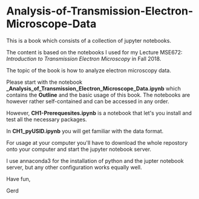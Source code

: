 # Analysis-of-Transmission-Electron-Microscope-Data

This is a book which consists of a collection of jupyter notebooks.

The content is based on the notebooks I used for my Lecture MSE672: *Introduction to Transmission Electron Microscopy* in Fall 2018.

The topic of the book is how to analyze electron microscopy data.

Please start with the notebook **_Analysis_of_Transmission_Electron_Microscope_Data.ipynb** which contains the **Outline** and the basic usage of this
 book. The notebooks are however rather self-contained and can be accessed in any order.
 
However, **CH1-Prerequesites.ipynb** is a notebook that let's you install and test all the necessary packages.

In **CH1_pyUSID.ipynb** you will get familiar with the data format.
 
For usage at your computer you'll have to download the whole repostory onto your computer and start the jupyter notebook server.

I use annaconda3 for the installation of python and  the jupter notebook server, but any other configuration works equally well.

Have fun,

Gerd
